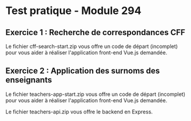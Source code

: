 # Test pratique - Module 294

## Exercice 1 : Recherche de correspondances CFF

Le fichier cff-search-start.zip vous offre un code de départ (incomplet) pour vous aider à réaliser l'application front-end Vue.js demandée.

## Exercice 2 : Application des surnoms des enseignants

Le fichier teachers-app-start.zip vous offre un code de départ (incomplet) pour vous aider à réaliser l'application front-end Vue.js demandée.

Le fichier teachers-api.zip vous offre le backend en Express.
